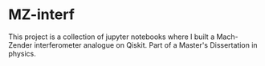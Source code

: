 # MZ-interf
This project is a collection of jupyter notebooks where I built a Mach-Zender interferometer analogue on Qiskit. Part of a Master's Dissertation in physics.
